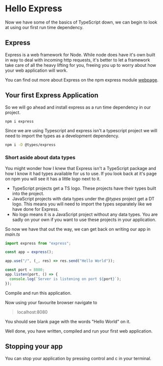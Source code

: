 # Hello Express

Now we have some of the basics of TypeScript down, we can begin to look at using our first run time dependency.

## Express

Express is a web framework for Node. While node does have it's own built in way to deal with incoming http requests, it's better to let a framework take care of all the heavy lifting for you, freeing you up to worry about how your web application will work.

You can find out more about Express on the npm express module [webpage](https://www.npmjs.com/package/express).

## Your first Express Application

So we will go ahead and install express as a run time dependency in our project.

``` bash
npm i express
```

Since we are using Typescript and express isn't a typescript project we will need to import the types as a development dependency.

``` bash
npm i -D @types/express
```

### Short aside about data types

You might wonder how I knew that Express isn't a TypeScript package and how I know it had types available for us to use.
If you look back at it's page on npm you will see it has a little logo next to it.

- TypeScript projects get a TS logo. These projects have their types built into the project.
- JavaScript projects with data types under the _@types_ project get a DT logo. This means you will need to import the types separately like we have done for Express.
- No logo means it is a JavaScript project without any data types. You are sadly on your own if you want to use these projects in your application.

So now we have that out the way, we can get back on writing our app in _main.ts_

``` typescript
import express from "express";

const app = express();

app.use("/", (_, res) => res.send("Hello World"));

const port = 8080;
app.listen(port, () => {
  console.log(`Server is listening on port ${port}`);
});
```

Compile and run this application.

Now using your favourite browser navigate to
> localhost:8080

You should see blank page with the words "Hello World" on it.

Well done, you have written, compiled and run your first web application.

## Stopping your app

You can stop your application by pressing control and c in your terminal.
